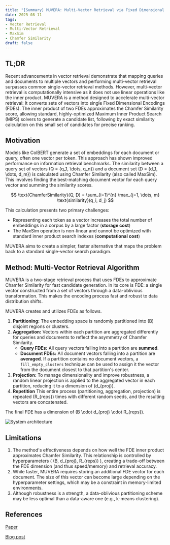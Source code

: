 ```yaml
---
title: "[Summary] MUVERA: Multi-Vector Retrieval via Fixed Dimensional Encodings"
date: 2025-08-11
tags:
- Vector Retrieval 
- Multi-Vector Retrieval
- MaxSim
- Chamfer Similarity
draft: false
---
```


## TL;DR
Recent advancements in vector retrieval demonstrate that mapping queries and documents to multiple vectors and performing multi-vector retrieval surpasses common single-vector retrieval methods. However, multi-vector retrieval is computationally intensive as it does not use linear operations like the inner product. MUVERA is a method designed to accelerate multi-vector retrieval: It converts sets of vectors into single Fixed Dimensional Encodings (FDEs). The inner product of two FDEs approximates the Chamfer Similarity score, allowing standard, highly-optimized Maximum Inner Product Search (MIPS) solvers to generate a candidate list, following by exact similarity calculation on this small set of candidates for precise ranking.

## Motivation
Models like ColBERT generate a set of embeddings for each document or query, often one vector per token. This approach has shown improved performance on information retrieval benchmarks. The similarity between a query set of vectors \(Q = \{q_1, \dots, q_n\}\) and a document set \(D = \{d_1, \dots, d_m\}\) is calculated using Chamfer Similarity (also called MaxSim). This involves finding the best-matching document vector for each query vector and summing the similarity scores.

$$
\text{ChamferSimilarity}(Q, D) = \sum_{i=1}^{n} \max_{j=1, \dots, m} \text{similarity}(q_i, d_j)
$$

This calculation presents two primary challenges:
* Representing each token as a vector increases the total number of embeddings in a corpus by a large factor (**storage cost**)
* The MaxSim operation is non-linear and cannot be optimized with standard inner product search indexes (**computational cost**)

MUVERA aims to create a simpler, faster alternative that maps the problem back to a standard single-vector search paradigm.

## Method: Multi-Vector Retrieval Algorithm 
MUVERA is a two-stage retrieval process that uses FDEs to approximate Chamfer Similarity for fast candidate generation.
In its core is FDE: a single vector constructed from a set of vectors through a data-oblivious transformation. This makes the encoding process fast and robust to data distribution shifts. 

MUVERA creates and utilizes FDEs as follows.
1. **Partitioning:** The embedding space is randomly partitioned into \(B\) disjoint regions or clusters.
2. **Aggregation:** Vectors within each partition are aggregated differently for queries and documents to reflect the asymmetry of Chamfer Similarity.
    * **Query FDEs:** All query vectors falling into a partition are **summed**.
    * **Document FDEs:** All document vectors falling into a partition are **averaged**. If a partition contains no document vectors, a `fill_empty_clusters` technique can be used to assign it the vector from the document closest to that partition's center.
3.  **Projection:** To manage dimensionality and improve robustness, a random linear projection is applied to the aggregated vector in each partition, reducing it to a dimension of \(d_{proj}\).
4.  **Repetition** This entire process (partitioning, aggregation, projection) is repeated \(R_{reps}\) times with different random seeds, and the resulting vectors are concatenated.

The final FDE has a dimension of \(B \cdot d_{proj} \cdot R_{reps}\).

![System architecture](/posts/20250811_muvera_multi_vector_retrieval_via_fixed_dimensional_encodings/two_step_retreival.png)


## Limitations
1. The method's effectiveness depends on how well the FDE inner product approximates Chamfer Similarity. This relationship is controlled by hyperparameters ( \(B, d_{proj}, R_{reps}\) ), creating a trade-off between the FDE dimension (and thus speed/memory) and retrieval accuracy.
2. While faster, MUVERA requires storing an additional FDE vector for each document. The size of this vector can become large depending on the hyperparameter settings, which may be a constraint in memory-limited environments.
3. Although robustness is a strength, a data-oblivious partitioning scheme may be less optimal than a data-aware one (e.g., k-means clustering).

## References
[Paper]((https://arxiv.org/pdf/2405.19504))

[Blog post](https://research.google/blog/muvera-making-multi-vector-retrieval-as-fast-as-single-vector-search/)

